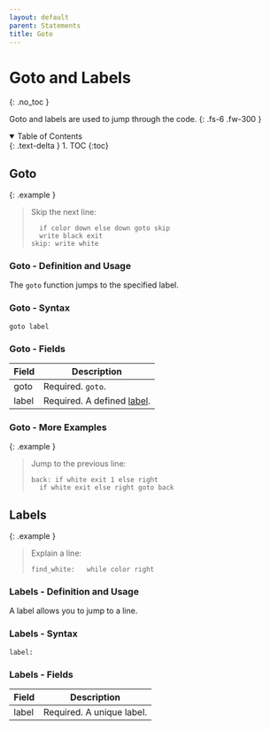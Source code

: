 ```yaml
---
layout: default
parent: Statements
title: Goto
---
```


# Goto and Labels
{: .no_toc }

Goto and labels are used to jump through the code.
{: .fs-6 .fw-300 }

<details open markdown="block">
  <summary>
    Table of Contents
  </summary>
  {: .text-delta }
1. TOC
{:toc}
</details>

## Goto

{: .example }
> Skip the next line:
>
> ```btml
> 	if color down else down goto skip
> 	write black exit
> skip:	write white
> ```

### Goto - Definition and Usage

The `goto` function jumps to the specified label.

### Goto - Syntax

```ebnf
goto label
```

### Goto - Fields

Field | Description
-- | --
goto | Required. `goto`.
label | Required. A defined [label](#labels).

### Goto - More Examples

{: .example }
> Jump to the previous line:
>
> ```btml
> back:	if white exit 1 else right
> 	if white exit else right goto back
> ```

## Labels

{: .example }
> Explain a line:
>
> ```btml
> find_white:	while color right
> ```

### Labels - Definition and Usage

A label allows you to jump to a line.

### Labels - Syntax

```ebnf
label:
```

### Labels - Fields

Field | Description
-- | --
label | Required. A unique label.